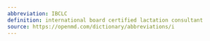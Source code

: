 ```yaml
---
abbreviation: IBCLC
definition: international board certified lactation consultant
source: https://openmd.com/dictionary/abbreviations/i
---
```

